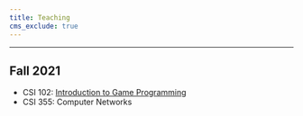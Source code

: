 ```yaml
---
title: Teaching
cms_exclude: true
---
```

---
## Fall 2021
* CSI 102: [Introduction to Game Programming](./content/teaching/cs102_f21)
* CSI 355: Computer Networks


